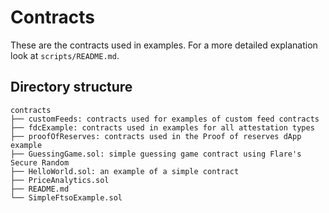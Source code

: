 # Contracts

These are the contracts used in examples.
For a more detailed explanation look at `scripts/README.md`.

## Directory structure

```
contracts
├── customFeeds: contracts used for examples of custom feed contracts
├── fdcExample: contracts used in examples for all attestation types
├── proofOfReserves: contracts used in the Proof of reserves dApp example
├── GuessingGame.sol: simple guessing game contract using Flare's Secure Random
├── HelloWorld.sol: an example of a simple contract
├── PriceAnalytics.sol
├── README.md
└── SimpleFtsoExample.sol
```

<!-- Auto-update: 2025-10-14T02:50:37.669300 -->
